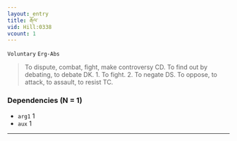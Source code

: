 ```yaml
---
layout: entry
title: རྒོལ་
vid: Hill:0338
vcount: 1
---
```

`Voluntary` `Erg-Abs`
> To dispute, combat, fight, make controversy CD\.
 To find out by debating, to debate DK\.
 1\.
 To fight\.
 2\.
 To negate DS\.
 To oppose, to attack, to assault, to resist TC\.

### Dependencies (N = 1)
* `arg1` 1
* `aux` 1

---


